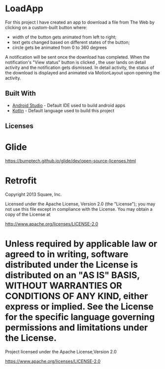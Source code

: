 # LoadApp

For this project I have created an app to download a file from The Web by clicking on a custom-built button where:
 - width of the button gets animated from left to right;
 - text gets changed based on different states of the button;
 - circle gets be animated from 0 to 360 degrees

A notification will be sent once the download has completed. When the notification's "View status" button is clicked , the user lands on detail activity and the notification gets dismissed. In detail activity, the status of the download is displayed and animated via MotionLayout upon opening the activity.


## Built With

* [Android Studio](https://developer.android.com/studio) - Default IDE used to build android apps
* [Kotlin](https://kotlinlang.org/) - Default language used to build this project


## Licenses

Glide
========

https://bumptech.github.io/glide/dev/open-source-licenses.html

Retrofit
========================================================================
Copyright 2013 Square, Inc.

Licensed under the Apache License, Version 2.0 (the "License");
you may not use this file except in compliance with the License.
You may obtain a copy of the License at

   http://www.apache.org/licenses/LICENSE-2.0

Unless required by applicable law or agreed to in writing, software
distributed under the License is distributed on an "AS IS" BASIS,
WITHOUT WARRANTIES OR CONDITIONS OF ANY KIND, either express or implied.
See the License for the specific language governing permissions and
limitations under the License.
========================================================================
Project licensed under the Apache License,Version 2.0

https://www.apache.org/licenses/LICENSE-2.0

